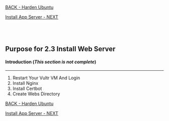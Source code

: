 <!-- ------------------------------------------------------------------------- -->

<div class="page-back">

[BACK - Harden Ubuntu     ](/Setup/purposes/pfr0302_Setup-Hardening-Ubuntu.md)
</div><div class="page-next">

[Install App Server - NEXT](/Setup/purposes/pfr0304_Setup-App-Server-Ubuntu.md)
</div><div style="margin-top:35px">&nbsp;</div>

<!-- ------------------------------------------------------------------------- -->

## Purpose for 2.3 Install Web Server

#### Introduction  (*This section is not complete*)
----

1. Restart Your Vultr VM And Login
2. Install Nginx
3. Install Certbot
4. Create Webs Directory

<!-- ------------------------------------------------------------------------- -->

<div class="page-back">

[BACK - Harden Ubuntu     ](/Setup/purposes/pfr0302_Setup-Hardening-Ubuntu.md)
</div><div class="page-next">

[Install App Server - NEXT](/Setup/purposes/pfr0304_Setup-App-Server-Ubuntu.md)
</div>

<!-- ------------------------------------------------------------------------- -->

